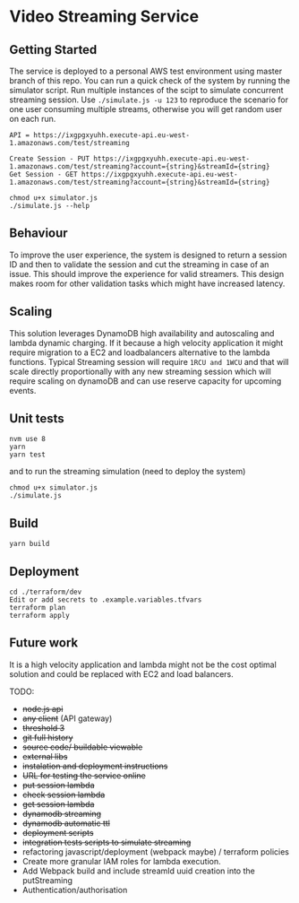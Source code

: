 # Video Streaming Service

## Getting Started
The service is deployed to a personal AWS test environment using master branch of this repo. You can run a quick check of the system by running the simulator script. Run multiple instances of the scipt to simulate concurrent streaming session. Use `./simulate.js -u 123` to reproduce the scenario for one user consuming multiple streams, otherwise you will get random user on each run.

`API = https://ixgpgxyuhh.execute-api.eu-west-1.amazonaws.com/test/streaming`

```
Create Session - PUT https://ixgpgxyuhh.execute-api.eu-west-1.amazonaws.com/test/streaming?account={string}&streamId={string}
Get Session - GET https://ixgpgxyuhh.execute-api.eu-west-1.amazonaws.com/test/streaming?account={string}&streamId={string}
```

```
chmod u+x simulator.js
./simulate.js --help
```

## Behaviour
To improve the user experience, the system is designed to return a session ID and then to validate the session and cut the streaming in case of an issue. This should improve the experience for valid streamers. This design makes room for other validation tasks which might have increased latency.

## Scaling
This solution leverages DynamoDB high availability and autoscaling and lambda dynamic charging. If it because a high velocity application it might require migration to a EC2 and loadbalancers alternative to the lambda functions. 
Typical Streaming session will require `1RCU and 1WCU` and that will scale directly proportionally with any new streaming session which will require scaling on dynamoDB and can use reserve capacity for upcoming events. 

## Unit tests
```
nvm use 8
yarn
yarn test
```
and to run the streaming simulation (need to deploy the system)
```
chmod u+x simulator.js
./simulate.js
```
## Build
```
yarn build
```
## Deployment
```
cd ./terraform/dev
Edit or add secrets to .example.variables.tfvars
terraform plan
terraform apply
```

## Future work
It is a high velocity application and lambda might not be the cost optimal solution and could be replaced with EC2 and load balancers.

TODO:
 + ~~node.js api~~
 + ~~any client~~ (API gateway)
 + ~~threshold 3~~
 + ~~git full history~~
 + ~~source code/ buildable viewable~~
 + ~~external libs~~
 + ~~instalation and deployment instructions~~
 + ~~URL for testing the service online~~
 + ~~put session lambda~~
 + ~~check session lambda~~
 + ~~get session lambda~~
 + ~~dynamodb streaming~~
 + ~~dynamodb automatic ttl~~
 + ~~deployment scripts~~
 + ~~integration tests scripts to simulate streaming~~
 + refactoring javascript/deployment (webpack maybe) / terraform policies
 + Create more granular IAM roles for lambda execution.
 + Add Webpack build and include streamId uuid creation into the putStreaming
 + Authentication/authorisation
